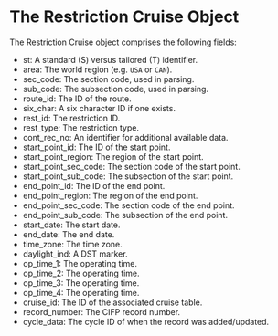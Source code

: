 # The Restriction Cruise Object

The Restriction Cruise object comprises the following fields:

- st: A standard (S) versus tailored (T) identifier.
- area: The world region (e.g. `USA` or `CAN`).
- sec_code: The section code, used in parsing.
- sub_code: The subsection code, used in parsing.
- route_id: The ID of the route.
- six_char: A six character ID if one exists.
- rest_id: The restriction ID.
- rest_type: The restriction type.
- cont_rec_no: An identifier for additional available data.
- start_point_id: The ID of the start point.
- start_point_region: The region of the start point.
- start_point_sec_code: The section code of the start point.
- start_point_sub_code: The subsection of the start point.
- end_point_id: The ID of the end point.
- end_point_region: The region of the end point.
- end_point_sec_code: The section code of the end point.
- end_point_sub_code: The subsection of the end point.
- start_date: The start date.
- end_date: The end date.
- time_zone: The time zone.
- daylight_ind: A DST marker.
- op_time_1: The operating time.
- op_time_2: The operating time.
- op_time_3: The operating time.
- op_time_4: The operating time.
- cruise_id: The ID of the associated cruise table.
- record_number: The CIFP record number.
- cycle_data: The cycle ID of when the record was added/updated.
